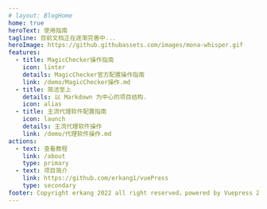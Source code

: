 ```yaml
---
# layout: BlogHome
home: true
heroText: 使用指南
tagline: 目前文档正在逐渐完善中...
heroImage: https://github.githubassets.com/images/mona-whisper.gif
features:
  - title: MagicChecker操作指南
    icon: linter
    details: MagicChecker官方配置操作指南
    link: /demo/MagicChecker操作.md
  - title: 简洁至上 
    details: 以 Markdown 为中心的项目结构.
    icon: alias
  - title: 主流代理软件配置指南
    icon: launch
    details: 主流代理软件操作
    link: /demo/代理软件操作.md
actions:
  - text: 查看教程
    link: /about
    type: primary
  - text: 项目简介
    link: https://github.com/erkang1/vuePress
    type: secondary
footer: Copyright erkang 2022 all right reserved，powered by Vuepress 2.0-beta
---
```


